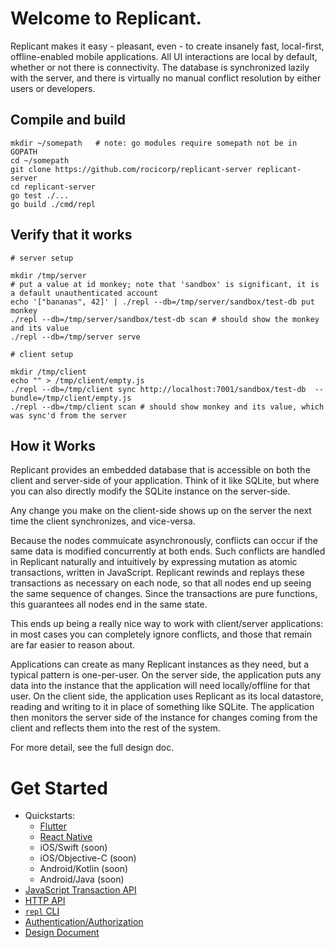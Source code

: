 # Welcome to Replicant.

Replicant makes it easy - pleasant, even - to create insanely fast, local-first, offline-enabled mobile applications. All UI interactions are local by default, whether or not there is connectivity. The database is synchronized lazily with the server, and there is virtually no manual conflict resolution by either users or developers.

## Compile and build

```
mkdir ~/somepath   # note: go modules require somepath not be in GOPATH
cd ~/somepath
git clone https://github.com/rocicorp/replicant-server replicant-server
cd replicant-server
go test ./...
go build ./cmd/repl
```

## Verify that it works

```
# server setup

mkdir /tmp/server
# put a value at id monkey; note that 'sandbox' is significant, it is a default unauthenticated account
echo '["bananas", 42]' | ./repl --db=/tmp/server/sandbox/test-db put monkey 
./repl --db=/tmp/server/sandbox/test-db scan # should show the monkey and its value
./repl --db=/tmp/server serve

# client setup 

mkdir /tmp/client
echo "" > /tmp/client/empty.js
./repl --db=/tmp/client sync http://localhost:7001/sandbox/test-db  --bundle=/tmp/client/empty.js
./repl --db=/tmp/client scan # should show monkey and its value, which was sync'd from the server
```

## How it Works

Replicant provides an embedded database that is accessible on both the client and server-side of your application. Think of it like SQLite, but where you can also directly modify the SQLite instance on the server-side.

Any change you make on the client-side shows up on the server the next time the client synchronizes, and vice-versa.

Because the nodes commuicate asynchronously, conflicts can occur if the same data is modified concurrently at both ends. Such conflicts are handled in Replicant naturally and intuitively by expressing mutation as atomic transactions, written in JavaScript. Replicant rewinds and replays these transactions as necessary on each node, so that all nodes end up seeing the same sequence of changes. Since the transactions are pure functions, this guarantees all nodes end in the same state.

This ends up being a really nice way to work with client/server applications: in most cases you can completely ignore conflicts, and those that remain are far easier to reason about.

Applications can create as many Replicant instances as they need, but a typical pattern is one-per-user. On the server side, the application puts any data into the instance that the application will need locally/offline for that user. On the client side, the application uses Replicant as its local datastore, reading and writing to it in place of something like SQLite. The application then monitors the server side of the instance for changes coming from the client and reflects them into the rest of the system.

For more detail, see the full design doc.

# Get Started

* Quickstarts:
  * [Flutter](./doc/quickstart-flutter.md)
  * [React Native](./bind/react-native/README.md)
  * iOS/Swift (soon)
  * iOS/Objective-C (soon)
  * Android/Kotlin (soon)
  * Android/Java (soon)
* [JavaScript Transaction API](./doc/transaction-api.md)
* [HTTP API](./doc/http.md)
* [`repl` CLI](./doc/cli.md)
* [Authentication/Authorization](./doc/auth.md)
* [Design Document](./doc/design.md)
